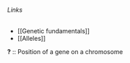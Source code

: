 ###### Links
- [[Genetic fundamentals]]
- [[Alleles]]

**?** :: Position of a gene on a chromosome

